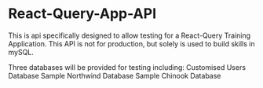 # React-Query-App-API

This is api specifically designed to allow testing for a React-Query Training Application.  This API is not for production, but solely is used to build skills in mySQL.

Three databases will be provided for testing including:
Customised Users Database
Sample Northwind Database
Sample Chinook Database

